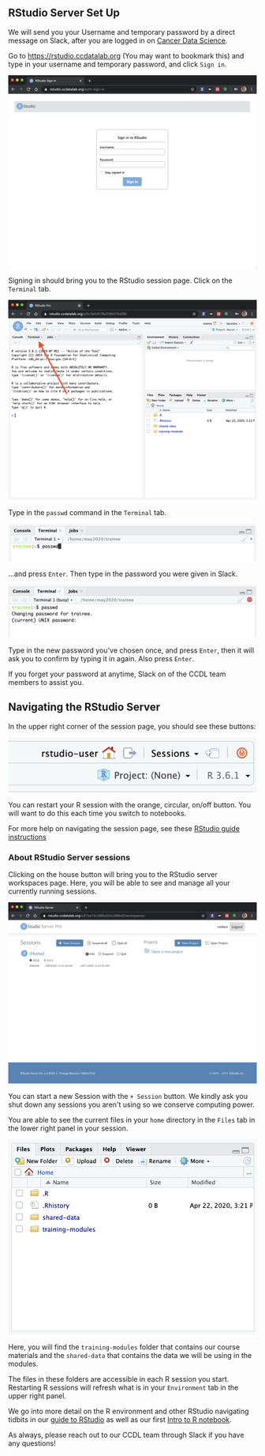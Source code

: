 ## RStudio Server Set Up

We will send you your Username and temporary password by a direct message on Slack, after you are logged in on [Cancer Data Science](http://ccdatalab.org/slack).

Go to https://rstudio.ccdatalab.org (You may want to bookmark this) and type in your username and temporary password, and click `Sign in`.

![RStudio Login](screenshots/rstudio-server-login.png)

Signing in should bring you to the RStudio session page.
Click on the `Terminal` tab.

![RStudio Session](screenshots/rstudio-session-terminal.png)

Type in the `passwd` command in the `Terminal` tab.

![RStudio change password](screenshots/rstudio-password-change-1.png)

...and press `Enter`. Then type in the password you were given in Slack.

![RStudio change password](screenshots/rstudio-password-change-2.png)

Type in the new password you've chosen once, and press `Enter`, then it will ask you to confirm by typing it in again.
Also press `Enter`.

If you forget your password at anytime, Slack on of the CCDL team members to assist you. 

## Navigating the RStudio Server

In the upper right corner of the session page, you should see these buttons:

![RStudio Navigation](screenshots/rstudio-session-buttons.png)

You can restart your R session with the orange, circular, on/off button.
You will want to do this each time you switch to notebooks.

For more help on navigating the session page, see these
[RStudio guide instructions](../intro-to-R-tidyverse/00a-rstudio_guide.md)

### About RStudio Server sessions

Clicking on the house button will bring you to the RStudio server workspaces page.
Here, you will be able to see and manage all your currently running sessions.

![RStudio Navigation](screenshots/rstudio-workspaces.png)

You can start a new Session with the `+ Session` button.
We kindly ask you shut down any sessions you aren't using so we conserve computing power.

You are able to see the current files in your `home` directory in the `Files` tab in the lower right panel in your session.

![RStudio Files](screenshots/rstudio-files.png)

Here, you will find the `training-modules` folder that contains our course materials and the `shared-data` that contains the data we will be using in the modules.

The files in these folders are accessible in each R session you start.
Restarting R sessions will refresh what is in your `Environment` tab in the upper right panel.

We go into more detail on the R environment and other RStudio navigating tidbits in our [guide to RStudio](../intro-to-R-tidyverse/00a-rstudio_guide.md) as well as our first [Intro to R notebook](intro-to-R-tidyverse/01-intro_to_base_R.Rmd).

As always, please reach out to our CCDL team through Slack if you have any questions!
